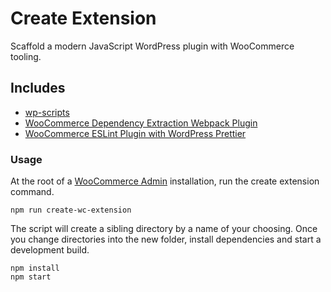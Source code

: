 # Create Extension

Scaffold a modern JavaScript WordPress plugin with WooCommerce tooling.

## Includes

-   [wp-scripts](https://github.com/WordPress/gutenberg/tree/master/packages/scripts)
-   [WooCommerce Dependency Extraction Webpack Plugin](https://github.com/woocommerce/woocommerce-admin/tree/main/packages/dependency-extraction-webpack-plugin)
-   [WooCommerce ESLint Plugin with WordPress Prettier](https://github.com/woocommerce/woocommerce-admin/tree/main/packages/eslint-plugin)

### Usage

At the root of a [WooCommerce Admin](https://github.com/woocommerce/woocommerce-admin) installation, run the create extension command.

```
npm run create-wc-extension
```

The script will create a sibling directory by a name of your choosing. Once you change directories into the new folder, install dependencies and start a development build.

```
npm install
npm start
```
